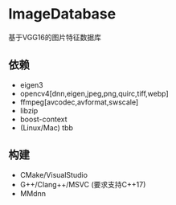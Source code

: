 # ImageDatabase
基于VGG16的图片特征数据库

## 依赖
+ eigen3
+ opencv4[dnn,eigen,jpeg,png,quirc,tiff,webp]
+ ffmpeg[avcodec,avformat,swscale]
+ libzip
+ boost-context
+ (Linux/Mac) tbb

## 构建
+ CMake/VisualStudio
+ G++/Clang++/MSVC (要求支持C++17)
+ MMdnn
